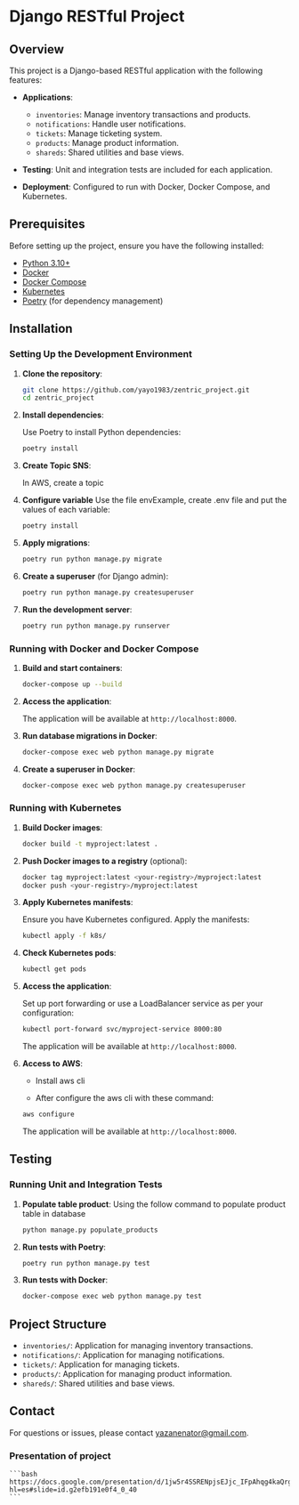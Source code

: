 # Django RESTful Project

## Overview

This project is a Django-based RESTful application with the following features:

- **Applications**:
  - `inventories`: Manage inventory transactions and products.
  - `notifications`: Handle user notifications.
  - `tickets`: Manage ticketing system.
  - `products`: Manage product information.
  - `shareds`: Shared utilities and base views.

- **Testing**: Unit and integration tests are included for each application.
- **Deployment**: Configured to run with Docker, Docker Compose, and Kubernetes.

## Prerequisites

Before setting up the project, ensure you have the following installed:

- [Python 3.10+](https://www.python.org/downloads/)
- [Docker](https://www.docker.com/products/docker-desktop)
- [Docker Compose](https://docs.docker.com/compose/install/)
- [Kubernetes](https://kubernetes.io/docs/tasks/tools/install-kubectl/)
- [Poetry](https://python-poetry.org/docs/#installation) (for dependency management)

## Installation

### Setting Up the Development Environment

1. **Clone the repository**:

    ```bash
    git clone https://github.com/yayo1983/zentric_project.git
    cd zentric_project
    ```

2. **Install dependencies**:

    Use Poetry to install Python dependencies:

    ```bash
    poetry install
    ```

3. **Create Topic SNS**:

    In AWS, create a topic

4. **Configure variable**
 Use the file envExample, create .env file and put the values of each variable:

    ```bash
    poetry install
    ```

5. **Apply migrations**:

    ```bash
    poetry run python manage.py migrate
    ```

6. **Create a superuser** (for Django admin):

    ```bash
    poetry run python manage.py createsuperuser
    ```

7. **Run the development server**:

    ```bash
    poetry run python manage.py runserver
    ```

### Running with Docker and Docker Compose

1. **Build and start containers**:

    ```bash
    docker-compose up --build
    ```

2. **Access the application**:

    The application will be available at `http://localhost:8000`.

3. **Run database migrations in Docker**:

    ```bash
    docker-compose exec web python manage.py migrate
    ```

4. **Create a superuser in Docker**:

    ```bash
    docker-compose exec web python manage.py createsuperuser
    ```

### Running with Kubernetes

1. **Build Docker images**:

    ```bash
    docker build -t myproject:latest .
    ```

2. **Push Docker images to a registry** (optional):

    ```bash
    docker tag myproject:latest <your-registry>/myproject:latest
    docker push <your-registry>/myproject:latest
    ```

3. **Apply Kubernetes manifests**:

    Ensure you have Kubernetes configured. Apply the manifests:

    ```bash
    kubectl apply -f k8s/
    ```

4. **Check Kubernetes pods**:

    ```bash
    kubectl get pods
    ```

5. **Access the application**:

    Set up port forwarding or use a LoadBalancer service as per your configuration:

    ```bash
    kubectl port-forward svc/myproject-service 8000:80
    ```

    The application will be available at `http://localhost:8000`.


6. **Access to AWS**:

    - Install aws cli
    
    - After configure the aws cli with these command:

    ```bash
    aws configure
    ```

    The application will be available at `http://localhost:8000`.


## Testing

### Running Unit and Integration Tests

1. **Populate table product**:
Using the follow command to populate product table in database
    ```bash
    python manage.py populate_products
    ```

2. **Run tests with Poetry**:

    ```bash
    poetry run python manage.py test
    ```

3. **Run tests with Docker**:

    ```bash
    docker-compose exec web python manage.py test
    ```

## Project Structure

- `inventories/`: Application for managing inventory transactions.
- `notifications/`: Application for managing notifications.
- `tickets/`: Application for managing tickets.
- `products/`: Application for managing product information.
- `shareds/`: Shared utilities and base views.


## Contact

For questions or issues, please contact [yazanenator@gmail.com](mailto:yazanenator@gmail.com).

### Presentation of project

    ```bash
    https://docs.google.com/presentation/d/1jw5r4SSRENpjsEJjc_IFpAhqg4kaQrg4jporqiLqlZc/edit?hl=es#slide=id.g2efb191e0f4_0_40
    ```



